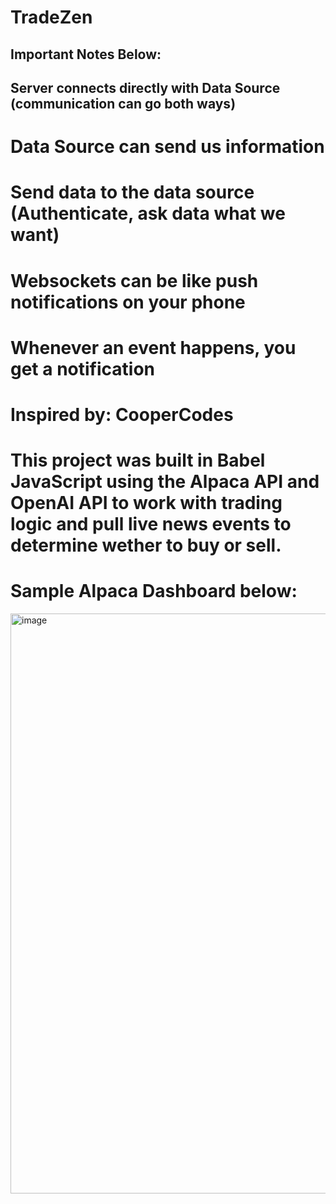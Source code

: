 # TradeZen

## Important Notes Below:
## Server connects directly with Data Source (communication can go both ways)
# Data Source can send us information
# Send data to the data source (Authenticate, ask data what we want)

# Websockets can be like push notifications on your phone
# Whenever an event happens, you get a notification

# Inspired by: CooperCodes

# This project was built in Babel JavaScript using the Alpaca API and OpenAI API to work with trading logic and pull live news events to determine wether to buy or sell.
# Sample Alpaca Dashboard below:
<img width="928" alt="image" src="https://github.com/masoodashrafi/TradeZen/assets/108488498/612f4af7-ab11-4e63-b7ec-94a026fa35e2">

